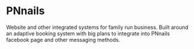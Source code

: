 # PNnails
Website and other integrated systems for family run business. Built around an adaptive booking system with big plans to integrate into PNnails facebook page and other messaging methods.
